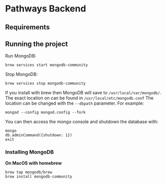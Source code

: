# Pathways Backend

## Requirements

## Running the project

Run MongoDB:
```shell
brew services start mongodb-community
```

Stop MongoDB:
```shell
brew services stop mongodb-community
```

If you install with brew then MongoDB will save to `/usr/local/var/mongodb/`.
The exact location on can be found in `/usr/local/etc/mongodb.conf`
The location can be changed with the `--dbpath` parameter.  For example:

```shell
mongod --config mongod.config --fork
```

You can then access the mongo console and shutdown the database with:

```shell
mongo
db.adminCommand({shutdown: 1})
exit
```

### Installing MongoDB

**On MacOS with homebrew**

```shell
brew tap mongodb/brew
brew install mongodb-community
```

